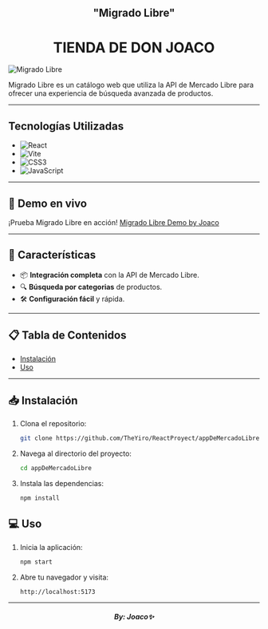 <h2 align="center">"Migrado Libre"</h2>
<h1 align="center">TIENDA DE DON JOACO</h1>

![Migrado Libre](https://cdn.discordapp.com/attachments/770877999599190056/1250665420034408559/image.png?ex=666bc470&is=666a72f0&hm=16be9a986ea473355ec583662c88cb5627fcbc1aa20607a9a5421b36571aaa3d&)

Migrado Libre es un catálogo web que utiliza la API de Mercado Libre para ofrecer una experiencia de búsqueda avanzada de productos.

---

## Tecnologías Utilizadas

- ![React](https://img.shields.io/badge/react-%2320232a.svg?style=for-the-badge&logo=react&logoColor=%2361DAFB)
- ![Vite](https://img.shields.io/badge/-Vite-B73BFE?style=flat&logo=vite&logoColor=white)
- ![CSS3](https://img.shields.io/badge/css3-%231572B6.svg?style=for-the-badge&logo=css3&logoColor=white)
- ![JavaScript](https://img.shields.io/badge/javascript-%23323330.svg?style=for-the-badge&logo=javascript&logoColor=%23F7DF1E)

---

## 🚀 Demo en vivo

¡Prueba Migrado Libre en acción! [Migrado Libre Demo by Joaco](https://migrado-libre-app.vercel.app/)

---

## 🌟 Características

- 📦 **Integración completa** con la API de Mercado Libre.
- 🔍 **Búsqueda por categorias** de productos.
- 🛠️ **Configuración fácil** y rápida.

---

## 📋 Tabla de Contenidos

- [Instalación](#-instalación)
- [Uso](#-uso)

---

## 📥 Instalación

1. Clona el repositorio:
    ```bash
    git clone https://github.com/TheYiro/ReactProyect/appDeMercadoLibre.git
    ```

2. Navega al directorio del proyecto:
    ```bash
    cd appDeMercadoLibre
    ```

3. Instala las dependencias:
    ```bash
    npm install
    ```

## 💻 Uso

1. Inicia la aplicación:
    ```bash
    npm start
    ```

2. Abre tu navegador y visita:
    ```
    http://localhost:5173
    ```
---

<h4 align="center"><i> By: Joaco✨ </i></h4>
